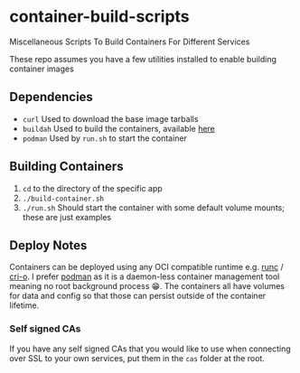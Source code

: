 # container-build-scripts
Miscellaneous Scripts To Build Containers For Different Services

These repo assumes you have a few utilities installed to enable building container images

## Dependencies
* `curl` Used to download the base image tarballs
* `buildah` Used to build the containers, available [here](https://github.com/containers/build)
* `podman` Used by `run.sh` to start the container

## Building Containers
1. `cd` to the directory of the specific app
2. `./build-container.sh`
3. `./run.sh` Should start the container with some default volume mounts; these are just examples

## Deploy Notes
Containers can be deployed using any OCI compatible runtime e.g. [runc](https://github.com/opencontainers/runc) /
[cri-o](https://cri-o.io/). I prefer [podman](https://podman.io/) as it is a daemon-less container management
tool meaning no root background process 😁. The containers all have volumes for data and config so
that those can persist outside of the container lifetime.

### Self signed CAs
If you have any self signed CAs that you would like to use when connecting
over SSL to your own services, put them in the `cas` folder at the root.
